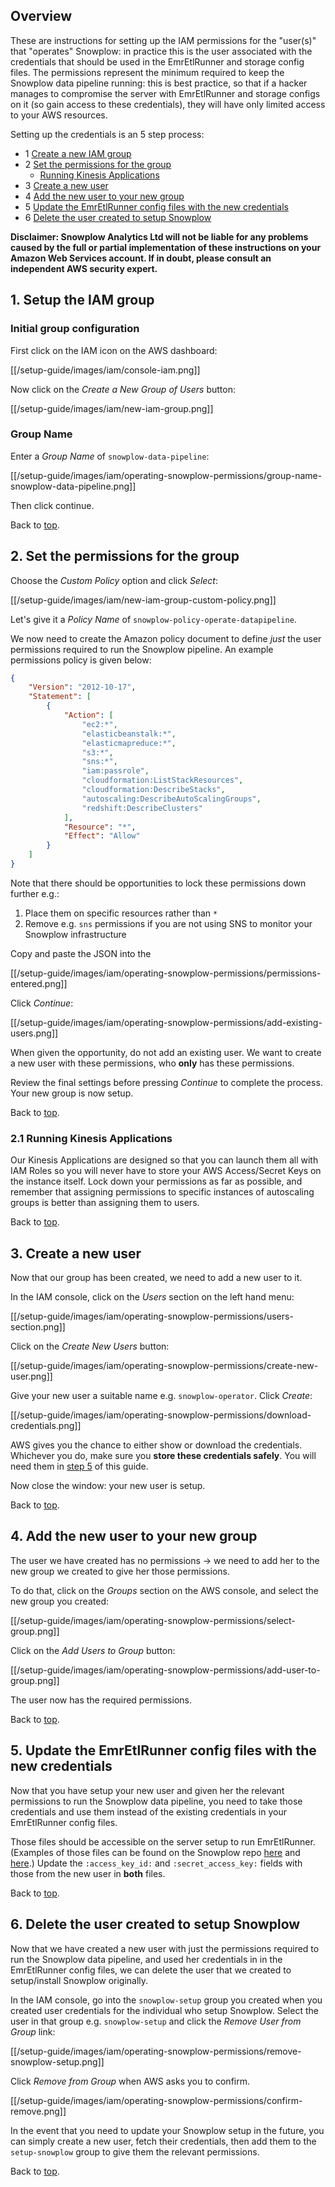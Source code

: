 <a name="top" />

## Overview

These are instructions for setting up the IAM permissions for the "user(s)" that "operates" Snowplow: in practice this is the user associated with the credentials that should be used in the EmrEtlRunner and storage config files. The permissions represent the minimum required to keep the Snowplow data pipeline running: this is best practice, so that if a hacker manages to compromise the server with EmrEtlRunner and storage configs on it (so gain access to these credentials), they will have only limited access to your AWS resources.

Setting up the credentials is an 5 step process:

- 1 [Create a new IAM group](#create-group)
- 2 [Set the permissions for the group](#permissions)
    - [Running Kinesis Applications](#kinesis-apps)
- 3 [Create a new user](#user)
- 4 [Add the new user to your new group](#add-to-group)
- 5 [Update the EmrEtlRunner config files with the new credentials](#update-configs)
- 6 [Delete the user created to setup Snowplow](#delete)

**Disclaimer: Snowplow Analytics Ltd will not be liable for any problems caused by the full or partial implementation of these instructions on your Amazon Web Services account. If in doubt, please consult an independent AWS security expert.**

<a name="create-group" />

## 1. Setup the IAM group

### Initial group configuration

First click on the IAM icon on the AWS dashboard:

[[/setup-guide/images/iam/console-iam.png]]

Now click on the _Create a New Group of Users_ button:

[[/setup-guide/images/iam/new-iam-group.png]]

### Group Name

Enter a _Group Name_ of `snowplow-data-pipeline`:

[[/setup-guide/images/iam/operating-snowplow-permissions/group-name-snowplow-data-pipeline.png]]

Then click continue.

Back to [top](#top).

<a name="permissions" />

## 2. Set the permissions for the group

Choose the *Custom Policy* option and click *Select*:

[[/setup-guide/images/iam/new-iam-group-custom-policy.png]]

Let's give it a _Policy Name_ of `snowplow-policy-operate-datapipeline`.

We now need to create the Amazon policy document to define *just* the user permissions required to run the Snowplow pipeline. An example permissions policy is given below:

```json
{
    "Version": "2012-10-17",
    "Statement": [
        {
            "Action": [
                "ec2:*",
                "elasticbeanstalk:*",
                "elasticmapreduce:*",
                "s3:*",
                "sns:*",
                "iam:passrole",
                "cloudformation:ListStackResources",
                "cloudformation:DescribeStacks",
                "autoscaling:DescribeAutoScalingGroups",
                "redshift:DescribeClusters"
            ],
            "Resource": "*",
            "Effect": "Allow"
        }
    ]
}
```

Note that there should be opportunities to lock these permissions down further e.g.:

1. Place them on specific resources rather than `*`
2. Remove e.g. `sns` permissions if you are not using SNS to monitor your Snowplow infrastructure

Copy and paste the JSON into the 

[[/setup-guide/images/iam/operating-snowplow-permissions/permissions-entered.png]]

Click *Continue*:

[[/setup-guide/images/iam/operating-snowplow-permissions/add-existing-users.png]]

When given the opportunity, do not add an existing user. We want to create a new user with these permissions, who **only** has these permissions.

Review the final settings before pressing *Continue* to complete the process. Your new group is now setup.

Back to [top](#top).

<a name="kinesis-apps" />

### 2.1 Running Kinesis Applications

Our Kinesis Applications are designed so that you can launch them all with IAM Roles so you will never have to store your AWS Access/Secret Keys on the instance itself. Lock down your permissions as far as possible, and remember that assigning permissions to specific instances of autoscaling groups is better than assigning them to users.

Back to [top](#top).

<a name="user" />

## 3. Create a new user

Now that our group has been created, we need to add a new user to it.

In the IAM console, click on the *Users* section on the left hand menu:

[[/setup-guide/images/iam/operating-snowplow-permissions/users-section.png]]

Click on the *Create New Users* button:

[[/setup-guide/images/iam/operating-snowplow-permissions/create-new-user.png]]

Give your new user a suitable name e.g. `snowplow-operator`. Click *Create*:

[[/setup-guide/images/iam/operating-snowplow-permissions/download-credentials.png]]

AWS gives you the chance to either show or download the credentials. Whichever you do, make sure you **store these credentials safely**. You will need them in [step 5](#update-configs) of this guide.

Now close the window: your new user is setup.

Back to [top](top).

<a name="add-to-group" />

## 4. Add the new user to your new group

The user we have created has no permissions -> we need to add her to the new group we created to give her those permissions.

To do that, click on the *Groups* section on the AWS console, and select the new group you created:

[[/setup-guide/images/iam/operating-snowplow-permissions/select-group.png]]

Click on the *Add Users to Group* button:

[[/setup-guide/images/iam/operating-snowplow-permissions/add-user-to-group.png]]

The user now has the required permissions.

Back to [top](top).

<a name="update-configs" />

## 5. Update the EmrEtlRunner config files with the new credentials

Now that you have setup your new user and given her the relevant permissions to run the Snowplow data pipeline, you need to take those credentials and use them instead of the existing credentials in your EmrEtlRunner config files.

Those files should be accessible on the server setup to run EmrEtlRunner. (Examples of those files can be found on the Snowplow repo [here][emretlrunner.config] and [here][storage.config].) Update the `:access_key_id:` and `:secret_access_key:` fields with those from the new user in **both** files. 

Back to [top](#top).

<a name="delete" />

## 6. Delete the user created to setup Snowplow

Now that we have created a new user with just the permissions required to run the Snowplow data pipeline, and used her credentials in in the EmrEtlRunner config files, we can delete the user that we created to setup/install Snowplow originally.

In the IAM console, go into the `snowplow-setup` group you created when you created user credentials for the individual who setup Snowplow. Select the user in that group e.g. `snowplow-setup` and click the *Remove User from Group* link:

[[/setup-guide/images/iam/operating-snowplow-permissions/remove-snowplow-setup.png]]

Click *Remove from Group* when AWS asks you to confirm.

[[/setup-guide/images/iam/operating-snowplow-permissions/confirm-remove.png]]

In the event that you need to update your Snowplow setup in the future, you can simply create a new user, fetch their credentials, then add them to the `setup-snowplow` group to give them the relevant permissions.

Back to [top](#top).



[emretlrunner.config]: https://github.com/snowplow/snowplow/tree/master/3-enrich/emr-etl-runner/config
[storage.config]: https://github.com/snowplow/snowplow/tree/master/4-storage/config
